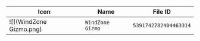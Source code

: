 | Icon | Name | File ID |
| ---  | ---  | ---     |
| ![](WindZone Gizmo.png) | `WindZone Gizmo` | `5391742782404463314` |
